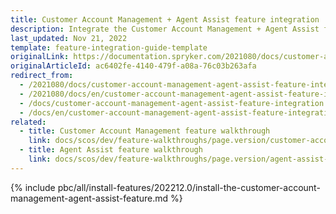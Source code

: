 ```yaml
---
title: Customer Account Management + Agent Assist feature integration
description: Integrate the Customer Account Management + Agent Assist feature into your project.
last_updated: Nov 21, 2022
template: feature-integration-guide-template
originalLink: https://documentation.spryker.com/2021080/docs/customer-account-management-agent-assist-feature-integration
originalArticleId: ac6402fe-4140-479f-a08a-76c03b263afa
redirect_from:
  - /2021080/docs/customer-account-management-agent-assist-feature-integration
  - /2021080/docs/en/customer-account-management-agent-assist-feature-integration
  - /docs/customer-account-management-agent-assist-feature-integration
  - /docs/en/customer-account-management-agent-assist-feature-integration
related:
  - title: Customer Account Management feature walkthrough
    link: docs/scos/dev/feature-walkthroughs/page.version/customer-account-management-feature-walkthrough/customer-account-management-feature-walkthrough.html
  - title: Agent Assist feature walkthrough
    link: docs/scos/dev/feature-walkthroughs/page.version/agent-assist-feature-walkthrough.html
---
```


{% include pbc/all/install-features/202212.0/install-the-customer-account-management-agent-assist-feature.md %} <!-- To edit, see /_includes/pbc/all/install-features/202212.0/install-the-customer-account-management-agent-assist-feature.md -->
